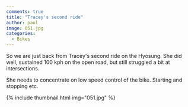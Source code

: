 ```yaml
---
comments: true
title: "Tracey's second ride"
author: paul
image: 051.jpg
categories:
  - Bikes
---
```

So we are just back from Tracey's second ride on the Hyosung. She did well, sustained 100 kph on the open road, but still struggled a bit at intersections.

She needs to concentrate on low speed control of the bike. Starting and stopping etc.

{% include thumbnail.html img="051.jpg" %}  


